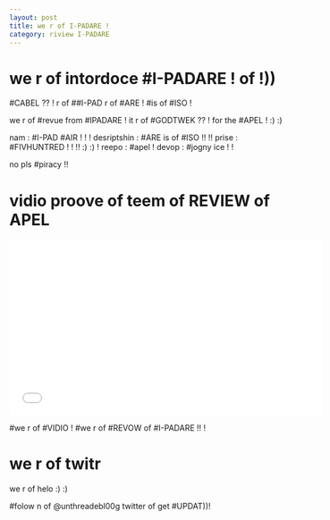 ```yaml
---
layout: post
title: we r of I-PADARE !
category: riview I-PADARE
---
```


# we r of intordoce #I-PADARE ! of !))

#CABEL ?? ! r of ##I-PAD r of #ARE ! #is of #ISO !

we r of #revue from #IPADARE ! it r of #GODTWEK ?? ! for the #APEL ! :) :)

nam : #I-PAD #AIR ! ! !
desriptshin : #ARE is of #ISO !!  !! 
prise : #FIVHUNTRED ! ! !! :) :) !
reepo : #apel ! 
devop : #jogny ice ! !

no pls #piracy !!

# vidio proove of teem of REVIEW of APEL

<iframe width="560" height="315" src="//www.youtube.com/embed/CWxa0PraWKI?rel=0" frameborder="0" allowfullscreen></iframe>

\#we r of #VIDIO ! #we r of #REVOW of #I-PADARE !! !

# we r of twitr 

we r of helo :) :)

\#folow n of @unthreadebl00g twitter of get #UPDAT))!
